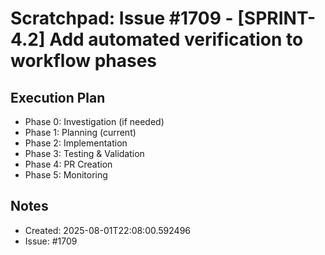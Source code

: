 # Scratchpad: Issue #1709 - [SPRINT-4.2] Add automated verification to workflow phases

## Execution Plan
- Phase 0: Investigation (if needed)
- Phase 1: Planning (current)
- Phase 2: Implementation
- Phase 3: Testing & Validation
- Phase 4: PR Creation
- Phase 5: Monitoring

## Notes
- Created: 2025-08-01T22:08:00.592496
- Issue: #1709

